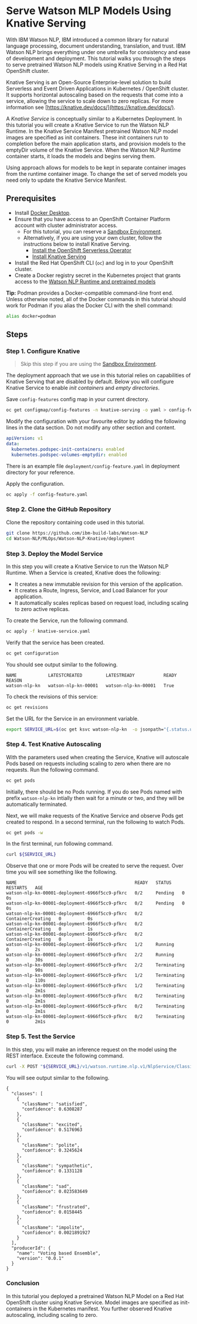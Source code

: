# Serve Watson MLP Models Using Knative Serving 

With IBM Watson NLP, IBM introduced a common library for natural language processing, document understanding, translation, and trust. IBM Watson NLP brings everything under one umbrella for consistency and ease of development and deployment. This tutorial walks you through the steps to serve pretrained Watson NLP models using Knative Serving in a Red Hat OpenShift cluster.

Knative Serving is an Open-Source Enterprise-level solution to build Serverless and Event Driven Applications in Kubernetes / OpenShift cluster. It supports horizontal autoscaling based on the requests that come into a service, allowing the service to scale down to zero replicas. For more information see [https://knative.dev/docs/](https://knative.dev/docs/).

A *Knative Service* is conceptually similar to a Kubernetes Deployment. In this tutorial you will create a Knative Service to run the Watson NLP Runtime. In the Knative Service Manifest pretrained Watson NLP model images are specified as init containers. These init containers run to completion before the main application starts, and provision models to the emptyDir volume of the Knative Service. When the Watson NLP Runtime container starts, it loads the models and begins serving them.

Using approach allows for models to be kept in separate container images from the runtime container image. To change the set of served models you need only to update the Knative Service Manifest.

## Prerequisites

- Install [Docker Desktop](https://docs.docker.com/get-docker/).
- Ensure that you have access to an OpenShift Container Platform account with cluster administrator access. 
  - For this tutorial, you can reserve a [Sandbox Environment](https://github.com/ibm-build-lab/Watson-NLP/tree/main/MLOps/reserve-openshift-sandbox).
  - Alternatively, if you are using your own cluster, follow the instructions below to install Knative Serving.
    - [Install the OpenShift Serverless Operator](https://docs.openshift.com/container-platform/4.10/serverless/install/install-serverless-operator.html)
    - [Install Knative Serving](https://docs.openshift.com/container-platform/4.10/serverless/install/installing-knative-serving.html)
- Install the Red Hat OpenShift CLI (```oc```) and log in to your OpenShift cluster.
- Create a Docker registry secret in the Kubernetes project that grants access to the [Watson NLP Runtime and pretrained models](https://github.com/ibm-build-lab/Watson-NLP/blob/main/MLOps/access/README.md#kubernetes-and-openshift)

**Tip:** Podman provides a Docker-compatible command-line front end. Unless otherwise noted, all of the Docker commands in this tutorial should work for Podman if you alias the Docker CLI with the shell command:

```bash
alias docker=podman
```

## Steps

### Step 1. Configure Knative

> Skip this step if you are using the [Sandbox Environment](https://github.com/ibm-build-lab/Watson-NLP/tree/main/MLOps/reserve-openshift-sandbox).

The deployment approach that we use in this tutorial relies on capabilities of Knative Serving that are disabled by default. Below you will configure Knative Service to enable *init containers* and *empty directories*.

Save `config-features` config map in your current directory.

```bash
oc get configmap/config-features -n knative-serving -o yaml > config-feature.yaml
```

Modify the configuration with your favourite editor by adding the following lines in the data section. Do not modify any other section and content.

```yaml
apiVersion: v1
data:
  kubernetes.podspec-init-containers: enabled
  kubernetes.podspec-volumes-emptydir: enabled
```

There is an example file `deployment/config-feature.yaml` in deployment directory for your reference.

Apply the configuration.

```bash
oc apply -f config-feature.yaml 
```

### Step 2. Clone the GitHub Repository

Clone the repository containing code used in this tutorial.

```bash
git clone https://github.com/ibm-build-labs/Watson-NLP
cd Watson-NLP/MLOps/Watson-NLP-Knative/deployment
```

### Step 3. Deploy the Model Service

In this step you will create a Knative Service to run the Watson NLP Runtime. When a Service is created, Knative does the following:

- It creates a new immutable revision for this version of the application.
- It creates a Route, Ingress, Service, and Load Balancer for your application.
- It automatically scales replicas based on request load, including scaling to zero active replicas.

To create the Service, run the following command.

```bash
oc apply -f knative-service.yaml
```

Verify that the service has been created.
  
```bash
oc get configuration  
```
  
You should see output similar to the following.
  
```
NAME            LATESTCREATED         LATESTREADY           READY   REASON
watson-nlp-kn   watson-nlp-kn-00001   watson-nlp-kn-00001   True    
```
  
To check the revisions of this service:
  
```bash
oc get revisions 
```

Set the URL for the Service in an environment variable.
  
```bash
export SERVICE_URL=$(oc get ksvc watson-nlp-kn  -o jsonpath="{.status.url}")
```

### Step 4. Test Knative Autoscaling
  
With the parameters used when creating the Service, Knative will autoscale Pods based on requests including scaling to zero when there are no requests. Run the following command.

```bash
oc get pods
```

Initially, there should be no Pods running. If you do see Pods named with prefix `watson-nlp-kn` intially then wait for a minute or two, and they will be  automatically terminated.

Next, we will make requests of the Knative Service and observe Pods get created to respond. In a second terminal, run the following to watch Pods.

```bash
oc get pods -w
```
  
 In the first terminal, run following command.
  
```bash
curl ${SERVICE_URL}
```
  
Observe that one or more Pods will be created to serve the request. Over time you will see something like the following.

```
NAME                                             READY   STATUS    RESTARTS   AGE
watson-nlp-kn-00001-deployment-6966f5cc9-pfkrc   0/2     Pending   0          0s
watson-nlp-kn-00001-deployment-6966f5cc9-pfkrc   0/2     Pending   0          0s
watson-nlp-kn-00001-deployment-6966f5cc9-pfkrc   0/2     ContainerCreating   0          0s
watson-nlp-kn-00001-deployment-6966f5cc9-pfkrc   0/2     ContainerCreating   0          1s
watson-nlp-kn-00001-deployment-6966f5cc9-pfkrc   0/2     ContainerCreating   0          1s
watson-nlp-kn-00001-deployment-6966f5cc9-pfkrc   1/2     Running             0          2s
watson-nlp-kn-00001-deployment-6966f5cc9-pfkrc   2/2     Running             0          30s
watson-nlp-kn-00001-deployment-6966f5cc9-pfkrc   2/2     Terminating         0          90s
watson-nlp-kn-00001-deployment-6966f5cc9-pfkrc   1/2     Terminating         0          110s
watson-nlp-kn-00001-deployment-6966f5cc9-pfkrc   1/2     Terminating         0          2m1s
watson-nlp-kn-00001-deployment-6966f5cc9-pfkrc   0/2     Terminating         0          2m1s
watson-nlp-kn-00001-deployment-6966f5cc9-pfkrc   0/2     Terminating         0          2m1s
watson-nlp-kn-00001-deployment-6966f5cc9-pfkrc   0/2     Terminating         0          2m1s
```

### Step 5. Test the Service

In this step, you will make an inference request on the model using the REST interface. Exceute the following command.

```bash
curl -X POST "${SERVICE_URL}/v1/watson.runtime.nlp.v1/NlpService/ClassificationPredict" -H "accept: application/json" -H "grpc-metadata-mm-model-id: classification_ensemble-workflow_lang_en_tone-stock" -H "content-type: application/json" -d "{ \"rawDocument\": { \"text\": \"Watson nlp is awesome! works in knative\" }}" | jq
```

You will see output similar to the following.

```
{
  "classes": [
    {
      "className": "satisfied",
      "confidence": 0.6308287
    },
    {
      "className": "excited",
      "confidence": 0.5176963
    },
    {
      "className": "polite",
      "confidence": 0.3245624
    },
    {
      "className": "sympathetic",
      "confidence": 0.1331128
    },
    {
      "className": "sad",
      "confidence": 0.023583649
    },
    {
      "className": "frustrated",
      "confidence": 0.0158445
    },
    {
      "className": "impolite",
      "confidence": 0.0021891927
    }
  ],
  "producerId": {
    "name": "Voting based Ensemble",
    "version": "0.0.1"
  }
}
```
  

### Conclusion

In this tutorial you deployed a pretrained Watson NLP Model on a Red Hat OpenShift cluster using Knative Service. Model images are specified as init-containers in the Kubernetes manifest. You further observed Knative autoscaling, including scaling to zero.
